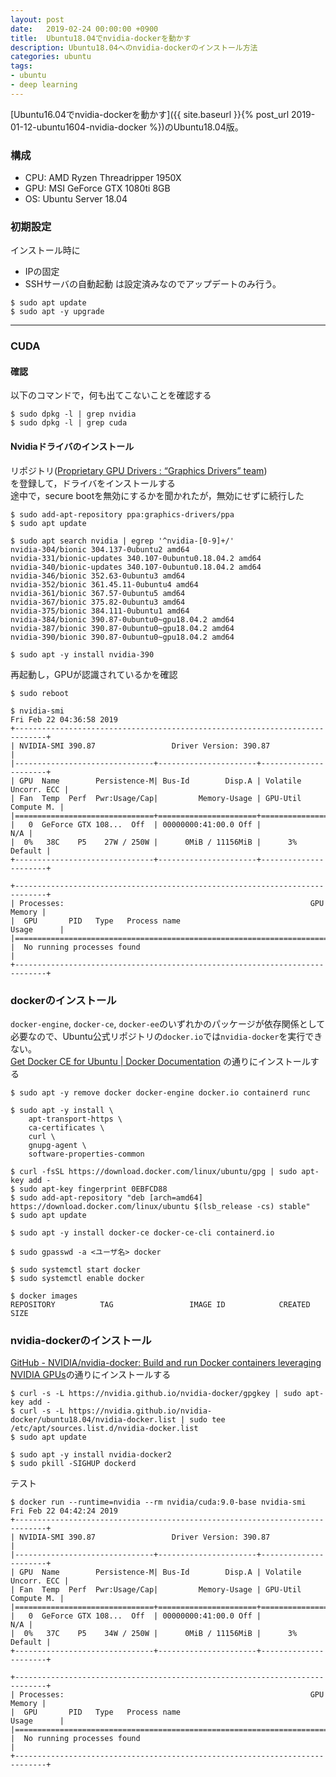 ```yaml
---
layout: post
date:   2019-02-24 00:00:00 +0900
title:  Ubuntu18.04でnvidia-dockerを動かす
description: Ubuntu18.04へのnvidia-dockerのインストール方法
categories: ubuntu
tags:
- ubuntu
- deep learning
---
```



[Ubuntu16.04でnvidia-dockerを動かす]({{ site.baseurl }}{% post_url 2019-01-12-ubuntu1604-nvidia-docker %})のUbuntu18.04版。

### 構成
- CPU: AMD Ryzen Threadripper 1950X
- GPU: MSI GeForce GTX 1080ti 8GB
- OS: Ubuntu Server 18.04


### 初期設定
インストール時に  
- IPの固定
- SSHサーバの自動起動
は設定済みなのでアップデートのみ行う。

```shell-session
$ sudo apt update
$ sudo apt -y upgrade
```


---
### CUDA
#### 確認
以下のコマンドで，何も出てこないことを確認する
```shell-session
$ sudo dpkg -l | grep nvidia
$ sudo dpkg -l | grep cuda
```

#### Nvidiaドライバのインストール
リポジトリ([Proprietary GPU Drivers : “Graphics Drivers” team](https://launchpad.net/~graphics-drivers/+archive/ubuntu/ppa))  
を登録して，ドライバをインストールする  
途中で，secure bootを無効にするかを聞かれたが，無効にせずに続行した
```shell-session
$ sudo add-apt-repository ppa:graphics-drivers/ppa
$ sudo apt update

$ sudo apt search nvidia | egrep '^nvidia-[0-9]+/'
nvidia-304/bionic 304.137-0ubuntu2 amd64
nvidia-331/bionic-updates 340.107-0ubuntu0.18.04.2 amd64
nvidia-340/bionic-updates 340.107-0ubuntu0.18.04.2 amd64
nvidia-346/bionic 352.63-0ubuntu3 amd64
nvidia-352/bionic 361.45.11-0ubuntu4 amd64
nvidia-361/bionic 367.57-0ubuntu5 amd64
nvidia-367/bionic 375.82-0ubuntu3 amd64
nvidia-375/bionic 384.111-0ubuntu1 amd64
nvidia-384/bionic 390.87-0ubuntu0~gpu18.04.2 amd64
nvidia-387/bionic 390.87-0ubuntu0~gpu18.04.2 amd64
nvidia-390/bionic 390.87-0ubuntu0~gpu18.04.2 amd64

$ sudo apt -y install nvidia-390
```

再起動し，GPUが認識されているかを確認
```shell-session
$ sudo reboot

$ nvidia-smi
Fri Feb 22 04:36:58 2019
+-----------------------------------------------------------------------------+
| NVIDIA-SMI 390.87                 Driver Version: 390.87                    |
|-------------------------------+----------------------+----------------------+
| GPU  Name        Persistence-M| Bus-Id        Disp.A | Volatile Uncorr. ECC |
| Fan  Temp  Perf  Pwr:Usage/Cap|         Memory-Usage | GPU-Util  Compute M. |
|===============================+======================+======================|
|   0  GeForce GTX 108...  Off  | 00000000:41:00.0 Off |                  N/A |
|  0%   38C    P5    27W / 250W |      0MiB / 11156MiB |      3%      Default |
+-------------------------------+----------------------+----------------------+

+-----------------------------------------------------------------------------+
| Processes:                                                       GPU Memory |
|  GPU       PID   Type   Process name                             Usage      |
|=============================================================================|
|  No running processes found                                                 |
+-----------------------------------------------------------------------------+
```


### dockerのインストール
`docker-engine`, `docker-ce`, `docker-ee`のいずれかのパッケージが依存関係として必要なので、Ubuntu公式リポジトリの`docker.io`では`nvidia-docker`を実行できない。  
[Get Docker CE for Ubuntu | Docker Documentation](https://docs.docker.com/install/linux/docker-ce/ubuntu/)
の通りにインストールする

```shell-session
$ sudo apt -y remove docker docker-engine docker.io containerd runc

$ sudo apt -y install \
    apt-transport-https \
    ca-certificates \
    curl \
    gnupg-agent \
    software-properties-common

$ curl -fsSL https://download.docker.com/linux/ubuntu/gpg | sudo apt-key add -
$ sudo apt-key fingerprint 0EBFCD88
$ sudo add-apt-repository "deb [arch=amd64] https://download.docker.com/linux/ubuntu $(lsb_release -cs) stable"
$ sudo apt update

$ sudo apt -y install docker-ce docker-ce-cli containerd.io
```

```shell-session
$ sudo gpasswd -a <ユーザ名> docker

$ sudo systemctl start docker
$ sudo systemctl enable docker

$ docker images
REPOSITORY          TAG                 IMAGE ID            CREATED             SIZE

```


### nvidia-dockerのインストール
[GitHub - NVIDIA/nvidia-docker: Build and run Docker containers leveraging NVIDIA GPUs](https://github.com/NVIDIA/nvidia-docker)の通りにインストールする

```shell-session
$ curl -s -L https://nvidia.github.io/nvidia-docker/gpgkey | sudo apt-key add -
$ curl -s -L https://nvidia.github.io/nvidia-docker/ubuntu18.04/nvidia-docker.list | sudo tee /etc/apt/sources.list.d/nvidia-docker.list
$ sudo apt update

$ sudo apt -y install nvidia-docker2
$ sudo pkill -SIGHUP dockerd
```

テスト
```shell-session
$ docker run --runtime=nvidia --rm nvidia/cuda:9.0-base nvidia-smi
Fri Feb 22 04:42:24 2019
+-----------------------------------------------------------------------------+
| NVIDIA-SMI 390.87                 Driver Version: 390.87                    |
|-------------------------------+----------------------+----------------------+
| GPU  Name        Persistence-M| Bus-Id        Disp.A | Volatile Uncorr. ECC |
| Fan  Temp  Perf  Pwr:Usage/Cap|         Memory-Usage | GPU-Util  Compute M. |
|===============================+======================+======================|
|   0  GeForce GTX 108...  Off  | 00000000:41:00.0 Off |                  N/A |
|  0%   37C    P5    34W / 250W |      0MiB / 11156MiB |      3%      Default |
+-------------------------------+----------------------+----------------------+

+-----------------------------------------------------------------------------+
| Processes:                                                       GPU Memory |
|  GPU       PID   Type   Process name                             Usage      |
|=============================================================================|
|  No running processes found                                                 |
+-----------------------------------------------------------------------------+
```
